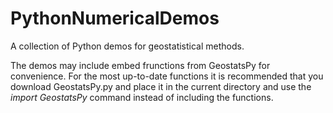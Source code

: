 # PythonNumericalDemos
A collection of Python demos for geostatistical methods.

The demos may include embed frunctions from GeostatsPy for convenience.  For the most up-to-date functions it is recommended that you download GeostatsPy.py and place it in the current directory and use the *import GeostatsPy* command instead of including the functions. 
